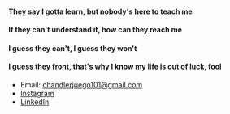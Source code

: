 #### They say I gotta learn, but nobody's here to teach me
#### If they can't understand it, how can they reach me
#### I guess they can't, I guess they won't
#### I guess they front, that's why I know my life is out of luck, fool

- Email: chandlerjuego101@gmail.com
- [Instagram](https://www.instagram.com/csjuego/)
- [LinkedIn](www.linkedin.com/in/chandlerjuego)
